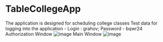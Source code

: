 # TableCollegeApp
The application is designed for scheduling college classes
Test data for logging into the application - Login : grahov; Password - bqwr24
Authorization Window
![image](https://github.com/davidUtr/TableCollegeApp/assets/139981374/63df742d-c1aa-44e0-a3d1-2bf72fdcce90)
Main Window
![image](https://github.com/davidUtr/TableCollegeApp/assets/139981374/310bcfb5-e05b-4f1b-a97f-ac9345b9fe4b)

